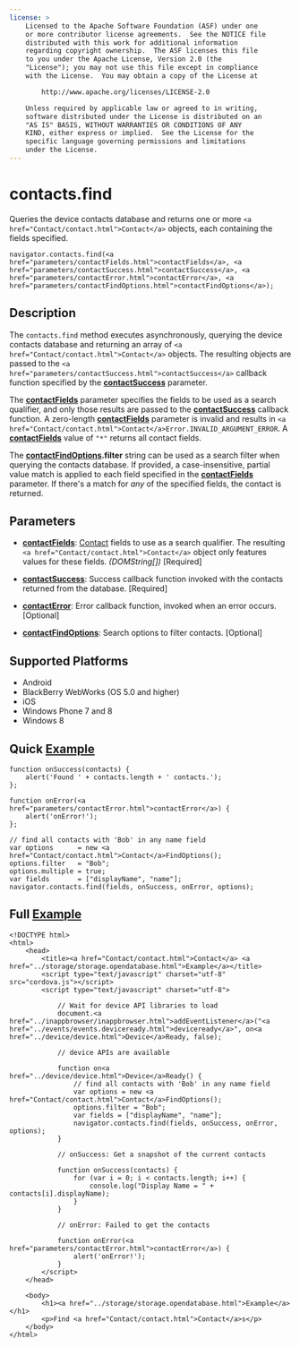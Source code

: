 ```yaml
---
license: >
    Licensed to the Apache Software Foundation (ASF) under one
    or more contributor license agreements.  See the NOTICE file
    distributed with this work for additional information
    regarding copyright ownership.  The ASF licenses this file
    to you under the Apache License, Version 2.0 (the
    "License"); you may not use this file except in compliance
    with the License.  You may obtain a copy of the License at

        http://www.apache.org/licenses/LICENSE-2.0

    Unless required by applicable law or agreed to in writing,
    software distributed under the License is distributed on an
    "AS IS" BASIS, WITHOUT WARRANTIES OR CONDITIONS OF ANY
    KIND, either express or implied.  See the License for the
    specific language governing permissions and limitations
    under the License.
---
```


contacts.find
=============

Queries the device contacts database and returns one or more `<a href="Contact/contact.html">Contact</a>`
objects, each containing the fields specified.

    navigator.contacts.find(<a href="parameters/contactFields.html">contactFields</a>, <a href="parameters/contactSuccess.html">contactSuccess</a>, <a href="parameters/contactError.html">contactError</a>, <a href="parameters/contactFindOptions.html">contactFindOptions</a>);

Description
-----------

The `contacts.find` method executes asynchronously, querying the
device contacts database and returning an array of `<a href="Contact/contact.html">Contact</a>` objects.
The resulting objects are passed to the `<a href="parameters/contactSuccess.html">contactSuccess</a>` callback
function specified by the __<a href="parameters/contactSuccess.html">contactSuccess</a>__ parameter.

The __<a href="parameters/contactFields.html">contactFields</a>__ parameter specifies the fields to be used as a
search qualifier, and only those results are passed to the
__<a href="parameters/contactSuccess.html">contactSuccess</a>__ callback function.  A zero-length __<a href="parameters/contactFields.html">contactFields</a>__
parameter is invalid and results in
`<a href="Contact/contact.html">Contact</a>Error.INVALID_ARGUMENT_ERROR`. A __<a href="parameters/contactFields.html">contactFields</a>__ value of
`"*"` returns all contact fields.

The __<a href="parameters/contactFindOptions.html">contactFindOptions</a>.filter__ string can be used as a search
filter when querying the contacts database.  If provided, a
case-insensitive, partial value match is applied to each field
specified in the __<a href="parameters/contactFields.html">contactFields</a>__ parameter.  If there's a match for
_any_ of the specified fields, the contact is returned.

Parameters
----------

- __<a href="parameters/contactFields.html">contactFields</a>__: <a href="Contact/contact.html">Contact</a> fields to use as a search qualifier. The resulting `<a href="Contact/contact.html">Contact</a>` object only features values for these fields. _(DOMString[])_ [Required]

- __<a href="parameters/contactSuccess.html">contactSuccess</a>__: Success callback function invoked with the contacts returned from the database. [Required]

- __<a href="parameters/contactError.html">contactError</a>__: Error callback function, invoked when an error occurs. [Optional]

- __<a href="parameters/contactFindOptions.html">contactFindOptions</a>__: Search options to filter contacts. [Optional]

Supported Platforms
-------------------

- Android
- BlackBerry WebWorks (OS 5.0 and higher)
- iOS
- Windows Phone 7 and 8
- Windows 8

Quick <a href="../storage/storage.opendatabase.html">Example</a>
-------------

    function onSuccess(contacts) {
        alert('Found ' + contacts.length + ' contacts.');
    };

    function onError(<a href="parameters/contactError.html">contactError</a>) {
        alert('onError!');
    };

    // find all contacts with 'Bob' in any name field
    var options      = new <a href="Contact/contact.html">Contact</a>FindOptions();
    options.filter   = "Bob";
    options.multiple = true;
    var fields       = ["displayName", "name"];
    navigator.contacts.find(fields, onSuccess, onError, options);

Full <a href="../storage/storage.opendatabase.html">Example</a>
------------

    <!DOCTYPE html>
    <html>
        <head>
            <title><a href="Contact/contact.html">Contact</a> <a href="../storage/storage.opendatabase.html">Example</a></title>
            <script type="text/javascript" charset="utf-8" src="cordova.js"></script>
            <script type="text/javascript" charset="utf-8">

                // Wait for device API libraries to load
                document.<a href="../inappbrowser/inappbrowser.html">addEventListener</a>("<a href="../events/events.deviceready.html">deviceready</a>", on<a href="../device/device.html">Device</a>Ready, false);

                // device APIs are available

                function on<a href="../device/device.html">Device</a>Ready() {
                    // find all contacts with 'Bob' in any name field
                    var options = new <a href="Contact/contact.html">Contact</a>FindOptions();
                    options.filter = "Bob";
                    var fields = ["displayName", "name"];
                    navigator.contacts.find(fields, onSuccess, onError, options);
                }

                // onSuccess: Get a snapshot of the current contacts

                function onSuccess(contacts) {
                    for (var i = 0; i < contacts.length; i++) {
                        console.log("Display Name = " + contacts[i].displayName);
                    }
                }

                // onError: Failed to get the contacts

                function onError(<a href="parameters/contactError.html">contactError</a>) {
                    alert('onError!');
                }
            </script>
        </head>

        <body>
            <h1><a href="../storage/storage.opendatabase.html">Example</a></h1>
            <p>Find <a href="Contact/contact.html">Contact</a>s</p>
        </body>
    </html>
